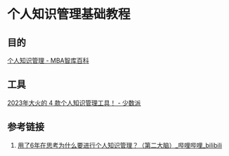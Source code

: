 # 个人知识管理基础教程

## 目的

[个人知识管理 - MBA智库百科](https://wiki.mbalib.com/wiki/%E4%B8%AA%E4%BA%BA%E7%9F%A5%E8%AF%86%E7%AE%A1%E7%90%86)

## 工具

[2023年大火的 4 款个人知识管理工具！ - 少数派](https://sspai.com/post/79739)

## 参考链接
1. [用了6年在思考为什么要进行个人知识管理？（第二大脑）\_哔哩哔哩\_bilibili](https://www.bilibili.com/video/BV13Z421t7Wz)